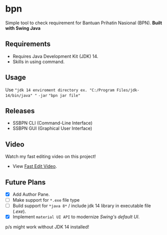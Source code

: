 # bpn
Simple tool to check requirement for Bantuan Prihatin Nasional (BPN). **Built with Swing Java**

## Requirements
- Requires Java Development Kit (JDK) 14.
- Skills in using command.

## Usage
Use `"jdk 14 enviroment directory ex. "C:/Program Files/jdk-14/bin/java" "` `-jar` `"bpn jar file"`

## Releases
- SSBPN CLI (Command-Line Interface)
- SSBPN GUI (Graphical User Interface)

## Video
Watch my fast editing video on this project!
- View [Fast Edit Video](https://youtu.be/VqE4YVPQw_Q).

## Future Plans
- [X] Add Author Pane.
- [ ] Make support for `*.exe` file type
- [ ] Build support for `*java 8*` / include jdk 14 library in executable file (*.exe*).
- [X] Implement `material UI API` to modernize *Swing's default UI*.

p/s might work without JDK 14 installed!
